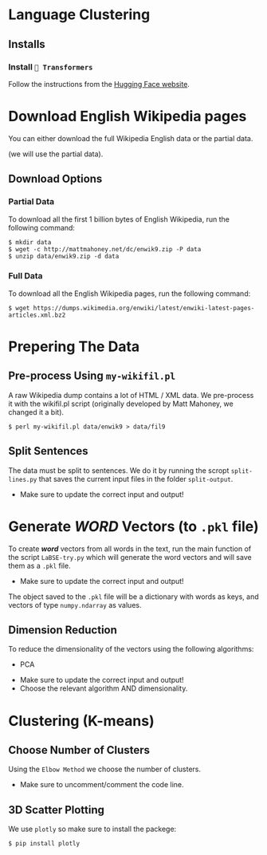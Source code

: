 [//]: # (<style>)

[//]: # (ul.star{list-style: none;})

[//]: # (ul.star li::before{)

[//]: # (    content: "\272A";)

[//]: # (    color: orange;)

[//]: # (    font-weight: bold;)

[//]: # (    font-size: 18px;)

[//]: # (    display: inline-block; )

[//]: # (    width: 1.5em;)

[//]: # (    margin-left: 1em;)

[//]: # (})

[//]: # (</style>)

# Language Clustering

## Installs

### Install `🤗 Transformers`

Follow the instructions from the [Hugging Face website](https://huggingface.co/docs/transformers/installation).

# Download English Wikipedia pages

You can either download the full Wikipedia English data or the partial data.

(we will use the partial data).

## Download Options

### Partial Data

To download all the first 1 billion bytes of English Wikipedia, run the following command:

```
$ mkdir data
$ wget -c http://mattmahoney.net/dc/enwik9.zip -P data
$ unzip data/enwik9.zip -d data
```

### Full Data

To download all the English Wikipedia pages, run the following command:

```
$ wget https://dumps.wikimedia.org/enwiki/latest/enwiki-latest-pages-articles.xml.bz2
```

# Prepering The Data

## Pre-process Using `my-wikifil.pl`

A raw Wikipedia dump contains a lot of HTML / XML data.
We pre-process it with the wikifil.pl script
(originally developed by Matt Mahoney, we changed it a bit).

```
$ perl my-wikifil.pl data/enwik9 > data/fil9
```

## Split Sentences

The data must be split to sentences. We do it by running the scropt `split-lines.py` that saves the current input files
in the folder `split-output`.

<ul class="star">
  <li>Make sure to update the correct input and output!</li>
</ul>

# Generate ***WORD*** Vectors (to `.pkl` file)

To create ***word*** vectors from all words in the text, run the main function of the script `LaBSE-try.py` which will
generate the word vectors and will save them as a `.pkl` file.

<ul class="star">
    <li>Make sure to update the correct input and output!</li>
</ul>

The object saved to the `.pkl` file will be a dictionary with words as keys, and vectors of type `numpy.ndarray` as
values.

## Dimension Reduction

To reduce the dimensionality of the vectors using the following algorithms:

* PCA

<ul class="star">
    <li>Make sure to update the correct input and output!</li>
    <li>Choose the relevant algorithm AND dimensionality.</li>
</ul>

# Clustering (K-means)

## Choose Number of Clusters

Using the `Elbow Method` we choose the number of clusters.
<ul class="star">
    <li>Make sure to uncomment/comment the code line.</li>
</ul>

## 3D Scatter Plotting

We use `plotly` so make sure to install the packege:

```
$ pip install plotly
```

